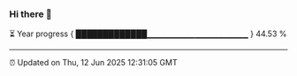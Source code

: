 ### Hi there 👋

⏳ Year progress { █████████████▁▁▁▁▁▁▁▁▁▁▁▁▁▁▁▁▁ } 44.53 %

---

⏰ Updated on Thu, 12 Jun 2025 12:31:05 GMT
